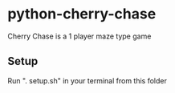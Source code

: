 # python-cherry-chase
Cherry Chase is a 1 player maze type game

## Setup
Run ". setup.sh" in your terminal from this folder

